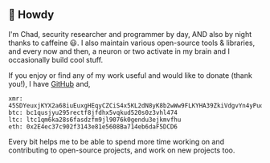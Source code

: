 ## :wave: Howdy

I'm Chad, security researcher and programmer by day, AND also by night thanks to caffeine :smiley:. I also maintain various open-source tools & libraries, and every now and then, a neuron or two activate in my brain and I occasionally build cool stuff.

If you enjoy or find any of my work useful and would like to donate (thank you!), I have [GitHub](https://github.com/sponsors/chadhyatt) and,

```
xmr: 45SDYeuxjKYX2a68iuEuxgHEqyCZCiS4x5KL2dN8yK8b2wWw9FLKYHA39ZkiVdgvYn4yPuo5v3z6ngweEE6d768p9hxNzxf
btc: bc1qusjyu295rectf8jfdhx5vqkud520s0z3vhl474
ltc: ltc1qm6ka28s6fasdzfm9jl9076k0gendu3ejkmvfhu
eth: 0x2E4ec37c902f3143e81e5608Ba714eb6daF5DCD6
```

Every bit helps me to be able to spend more time working on and contributing to open-source projects, and work on new projects too.
